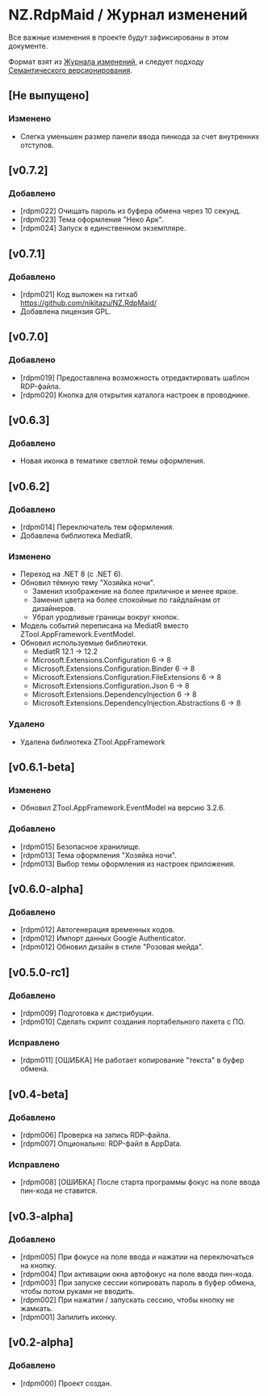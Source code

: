 # NZ.RdpMaid / Журнал изменений

Все важные изменения в проекте будут зафиксированы в этом документе.

Формат взят из [Журнала изменений](https://keepachangelog.com/en/1.0.0/),
и следует подходу [Семантического версионирования](https://semver.org/spec/v2.0.0.html).

## [Не выпущено]

### Изменено

- Слегка уменьшен размер панели ввода пинкода за счет внутренних отступов.

## [v0.7.2]

### Добавлено

- [rdpm022] Очищать пароль из буфера обмена через 10 секунд.
- [rdpm023] Тема оформления "Неко Арк".
- [rdpm024] Запуск в единственном экземпляре.

## [v0.7.1]

### Добавлено

- [rdpm021] Код выложен на гитхаб https://github.com/nikitazu/NZ.RdpMaid/
- Добавлена лицензия GPL.

## [v0.7.0]

### Добавлено

- [rdpm019] Предоставлена возможность отредактировать шаблон RDP-файла.
- [rdpm020] Кнопка для открытия каталога настроек в проводнике.

## [v0.6.3]

### Добавлено

- Новая иконка в тематике светлой темы оформления.

## [v0.6.2]

### Добавлено

- [rdpm014] Переключатель тем оформления.
- Добавлена библиотека MediatR.

### Изменено

- Переход на .NET 8 (с .NET 6).
- Обновил тёмную тему "Хозяйка ночи".
  - Заменил изображение на более приличное и менее яркое.
  - Заменил цвета на более спокойные по гайдлайнам от дизайнеров.
  - Убрал уродливые границы вокруг кнопок.
- Модель событий переписана на MediatR вместо ZTool.AppFramework.EventModel.
- Обновил используемые библиотеки.
  - MediatR 12.1 -> 12.2
  - Microsoft.Extensions.Configuration 6 -> 8
  - Microsoft.Extensions.Configuration.Binder 6 -> 8
  - Microsoft.Extensions.Configuration.FileExtensions 6 -> 8
  - Microsoft.Extensions.Configuration.Json 6 -> 8
  - Microsoft.Extensions.DependencyInjection 6 -> 8
  - Microsoft.Extensions.DependencyInjection.Abstractions 6 -> 8

### Удалено

- Удалена библиотека ZTool.AppFramework

## [v0.6.1-beta]

### Изменено

- Обновил ZTool.AppFramework.EventModel на версию 3.2.6.

### Добавлено

- [rdpm015] Безопасное хранилище.
- [rdpm013] Тема оформления "Хозяйка ночи".
- [rdpm013] Выбор темы оформления из настроек приложения.

## [v0.6.0-alpha]

### Добавлено

- [rdpm012] Автогенерация временных кодов.
- [rdpm012] Импорт данных Google Authenticator.
- [rdpm012] Обновил дизайн в стиле "Розовая мейда".

## [v0.5.0-rc1]

### Добавлено

- [rdpm009] Подготовка к дистрибуции.
- [rdpm010] Сделать скрипт создания портабельного пакета с ПО.

### Исправлено

- [rdpm011] [ОШИБКА] Не работает копирование "текста" в буфер обмена.

## [v0.4-beta]

### Добавлено

- [rdpm006] Проверка на запись RDP-файла.
- [rdpm007] Опционально: RDP-файл в AppData.

### Исправлено

- [rdpm008] [ОШИБКА] После старта программы фокус на поле ввода пин-кода не ставится.

## [v0.3-alpha]

### Добавлено

- [rdpm005] При фокусе на поле ввода и нажатии на <TAB> переключаться на кнопку.
- [rdpm004] При активации окна автофокус на поле ввода пин-кода.
- [rdpm003] При запуске сессии копировать пароль в буфер обмена, чтобы потом руками не вводить.
- [rdpm002] При нажатии <ENTER> / <RETURN> запускать сессию, чтобы кнопку не жамкать.
- [rdpm001] Запилить иконку.

## [v0.2-alpha]

### Добавлено

- [rdpm000] Проект создан.
